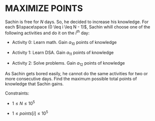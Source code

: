 # MAXIMIZE POINTS

Sachin is free for $N$ days. So, he decided to increase his knowledge. For each $i\space\space (0 \leq i \leq N - 1)$, Sachin whill choose one of the following activities and do it on the $i^{th}$ day:

- Activity 0: Learn math. Gain $a_{10}$ points of knowledge

- Activity 1: Learn DSA. Gain $a_{11}$ points of knowledge

- Activity 2: Solve problems. Gain $a_{12}$ points of knowledge

As Sachin gets bored easily, he cannot do the same activities for two or more consecutive days. Find the maximum possible total points of knowledge that Sachin gains.

Constraints: 

- $1\leq N\leq 10^5$

- $1\leq points[i]\leq 10^5$